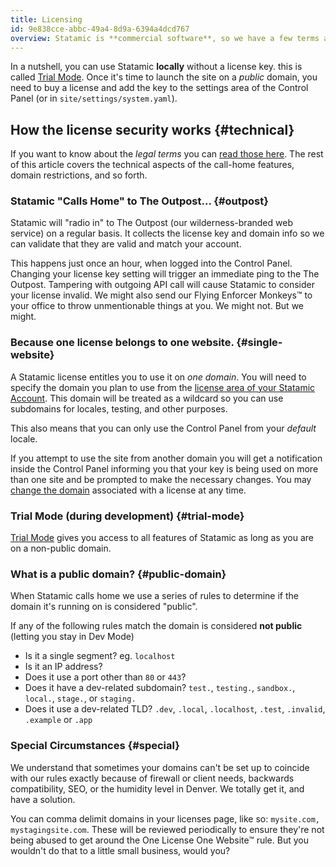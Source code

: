 ```yaml
---
title: Licensing
id: 9e838cce-abbc-49a4-8d9a-6394a4dcd767
overview: Statamic is **commercial software**, so we have a few terms and rules to go over. These are pretty important. Study up!
---
```


In a nutshell, you can use Statamic **locally** without a license key. this is  called [Trial Mode][trial-mode]. Once it's time to launch the site on  a _public_ domain, you need to buy a license and add the key to the settings area of the Control Panel (or in `site/settings/system.yaml`).

## How the license security works {#technical}

If you want to know about the _legal terms_ you can [read those here][terms].
The rest of this article covers the technical aspects of the call-home features, domain restrictions, and so forth.

### Statamic "Calls Home" to The Outpost... {#outpost}

Statamic will "radio in" to The Outpost (our wilderness-branded web service) on a regular basis. It collects the license key and domain info so we can validate that they are valid and match your account.

This happens just once an hour, when logged into the Control Panel. Changing your license key setting will trigger an immediate ping to the The Outpost. Tampering with outgoing API call will cause Statamic to consider your license invalid. We might also send our Flying Enforcer Monkeys™ to your office to throw unmentionable things at you. We might not. But we might.

### Because one license belongs to one website. {#single-website}

A Statamic license entitles you to use it on _one domain_. You will need to specify the domain you plan to use from the [license area of your Statamic Account][account]. This domain will be treated as a wildcard so you can use subdomains for locales, testing, and other purposes.

This also means that you can only use the Control Panel from your _default_ locale.

If you attempt to use the site from another domain you will get a notification inside the Control Panel informing you that your key is being used on more than one site and be prompted to make the necessary changes. You may [change the domain][account] associated with a license at any time.

### Trial Mode (during development) {#trial-mode}

[Trial Mode][trial-mode] gives you access to all features of Statamic as long as you are on a non-public domain.

### What is a public domain? {#public-domain}

When Statamic calls home we use a series of rules to determine if the domain it's running on is considered "public".

If any of the following rules match the domain is considered **not public** (letting you stay in Dev Mode)

- Is it a single segment? eg. `localhost`
- Is it an IP address?
- Does it use a port other than `80` or `443`?
- Does it have a dev-related subdomain? `test.`, `testing.`, `sandbox.`, `local.`, `stage.`, or `staging.`
- Does it use a dev-related TLD? `.dev`, `.local`, `.localhost`, `.test`, `.invalid`, `.example` or `.app`

### Special Circumstances {#special}

We understand that sometimes your domains can't be set up to coincide with our rules exactly because of firewall or client needs, backwards compatibility, SEO, or the humidity level in Denver. We totally get it, and have a solution.

You can comma delimit domains in your licenses page, like so: `mysite.com, mystagingsite.com`. These will be reviewed periodically to ensure they're not being abused to get around the One License One Website™ rule. But you wouldn't do that to a little small business, would you?

[trial-mode]: /knowledge-base/trial-mode
[terms]: https://statamic.com/terms
[account]: https://account.statamic.com/licenses
